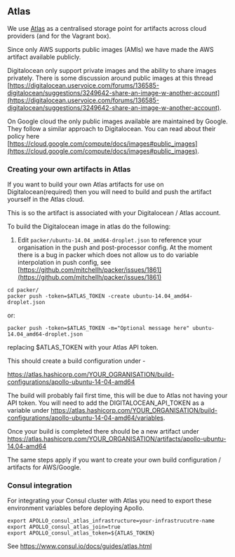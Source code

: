 ## Atlas

We use [Atlas](https://atlas.hashicorp.com) as a centralised storage point for artifacts across cloud providers (and for the Vagrant box).

Since only AWS supports public images (AMIs) we have made the AWS artifact available publicly.

Digitalocean only support private images and the ability to share images privately. There is some discussion around public images at this thread [https://digitalocean.uservoice.com/forums/136585-digitalocean/suggestions/3249642-share-an-image-w-another-account](https://digitalocean.uservoice.com/forums/136585-digitalocean/suggestions/3249642-share-an-image-w-another-account).

On Google cloud the only public images available are maintained by Google. They follow a similar approach to Digitalocean. You can read about their policy here [https://cloud.google.com/compute/docs/images#public_images](https://cloud.google.com/compute/docs/images#public_images).

### Creating your own artifacts in Atlas

If you want to build your own Atlas artifacts for use on Digitalocean(required) then you will need to build and push the artifact yourself in the Atlas cloud.

This is so the artifact is associated with your Digitalocean / Atlas account.

To build the Digitalocean image in atlas do the following:

1. Edit ```packer/ubuntu-14.04_amd64-droplet.json``` to reference your organisation in
the push and post-processor config. At the moment there is a bug in packer which does not allow us to do variable interpolation in push config, see [https://github.com/mitchellh/packer/issues/1861](https://github.com/mitchellh/packer/issues/1861)

```
cd packer/
packer push -token=$ATLAS_TOKEN -create ubuntu-14.04_amd64-droplet.json
```
or:
```
packer push -token=$ATLAS_TOKEN -m="Optional message here" ubuntu-14.04_amd64-droplet.json
```

replacing $ATLAS_TOKEN with your Atlas API token.

This should create a build configuration under -

https://atlas.hashicorp.com/YOUR_OGRANISATION/build-configurations/apollo-ubuntu-14-04-amd64

The build will probably fail first time, this will be due to Atlas not having your API token. You will need to add the DIGITALOCEAN_API_TOKEN as a variable under https://atlas.hashicorp.com/YOUR_ORGANISATION/build-configurations/apollo-ubuntu-14-04-amd64/variables.

Once your build is completed there should be a new artifact under https://atlas.hashicorp.com/YOUR_ORGANISATION/artifacts/apollo-ubuntu-14.04-amd64

The same steps apply if you want to create your own build configuration / artifacts for AWS/Google.

### Consul integration

For integrating your Consul cluster with Atlas you need to export these environment variables before deploying Apollo.

```
export APOLLO_consul_atlas_infrastructure=your-infrastrucutre-name
export APOLLO_consul_atlas_join=true
export APOLLO_consul_atlas_token=${ATLAS_TOKEN}
```

See https://www.consul.io/docs/guides/atlas.html
